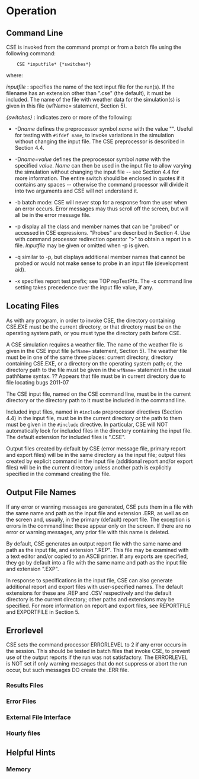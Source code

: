# Operation

## Command Line

CSE is invoked from the command prompt or from a batch file using the following command:

        CSE *inputfile* {*switches*}

where:

*inputfile*
:   specifies the name of the text input file for the run(s). If the filename has an extension other than ".cse" (the default), it must be included. The name of the file with weather data for the simulation(s) is given in this file (wfName= statement, Section 5).

*{switches}*
:   indicates zero or more of the following:

-   -D*name* defines the preprocessor symbol *name* with the value "". Useful for testing with `#ifdef name`, to invoke variations in the simulation without changing the input file. The CSE preprocessor is described in Section 4.4.

-   -D*name*=*value* defines the preprocessor symbol *name* with the specified *value*. *Name* can then be used in the input file to allow varying the simulation without changing the input file -- see Section 4.4 for more information. The entire switch should be enclosed in quotes if it contains any spaces -- otherwise the command processor will divide it into two arguments and CSE will not understand it.

-   -b batch mode: CSE will never stop for a response from the user when an error occurs. Error messages may thus scroll off the screen, but will all be in the error message file.

-   -p display all the class and member names that can be "probed" or accessed in CSE expressions. "Probes" are described in Section 4. Use with command processor redirection operator "&gt;" to obtain a report in a file. *Inputfile* may be given or omitted when -p is given.

-   -q similar to -p, but displays additional member names that cannot be probed or would not make sense to probe in an input file (development aid).

-   -x specifies report test prefix; see TOP repTestPfx. The -x command line setting takes precedence over the input file value, if any.

<!--
TODO: Review all command line switches and update.  See cne3() and pp.cpp:ppClargIf() at least.
-->
## Locating Files

As with any program, in order to invoke CSE, the directory containing CSE.EXE must be the current directory, or that directory must be on the operating system path, or you must type the directory path before CSE.

A CSE simulation requires a weather file. The name of the weather file is given in the CSE input file (`wfName=` statement, Section 5). The weather file must be in one of the same three places: current directory, directory containing CSE.EXE, or a directory on the operating system path; or, the directory path to the file must be given in the `wfName=` statement in the usual pathName syntax. ?? Appears that file must be in current directory due to file locating bugs 2011-07

<!--
TODO: Check file locating methods.  Path.find() etc.  Update here as needed re weather file etc.
-->
The CSE input file, named on the CSE command line, must be in the current directory or the directory path to it must be included in the command line.

Included input files, named in `#include` preprocessor directives (Section 4.4) in the input file, must be in the current directory or the path to them must be given in the `#include` directive. In particular, CSE will NOT automatically look for included files in the directory containing the input file. The default extension for included files is ".CSE".

Output files created by default by CSE (error message file, primary report and export files) will be in the same directory as the input file; output files created by explicit command in the input file (additional report and/or export files) will be in the current directory unless another path is explicitly specified in the command creating the file.

## Output File Names

If any error or warning messages are generated, CSE puts them in a file with the same name and path as the input file and extension .ERR, as well as on the screen and, usually, in the primary (default) report file. The exception is errors in the command line: these appear only on the screen. If there are no error or warning messages, any prior file with this name is deleted.

By default, CSE generates an output report file with the same name and path as the input file, and extension ".REP". This file may be examined with a text editor and/or copied to an ASCII printer. If any exports are specified, they go by default into a file with the same name and path as the input file and extension ".EXP".

In response to specifications in the input file, CSE can also generate additional report and export files with user-specified names. The default extensions for these are .REP and .CSV respectively and the default directory is the current directory; other paths and extensions may be specified. For more information on report and export files, see REPORTFILE and EXPORTFILE in Section 5.

## Errorlevel

CSE sets the command processor ERRORLEVEL to 2 if any error occurs in the session. This should be tested in batch files that invoke CSE, to prevent use of the output reports if the run was not satisfactory. The ERRORLEVEL is NOT set if only warning messages that do not suppress or abort the run occur, but such messages DO create the .ERR file.

<!--
REST OF FILE (7 PAGES) IS ALL HIDDEN TEST 7-92 rob
-->
### Results Files

<!--
    This section hidden by rob 7-26-92 becuase 1) it doesn't explain what its doing (showing examples of the reports, I guess) 2) it generates a lot of blank paper - need to use small line spacing to show a whole report page in a box on one page, or something 3) style is wrong: no monospace font; .5 lines between lines (may be my change).  Probably need to use reports without page formatting, or copy them in and doctor them.

    Run log (LOG)

    **Error! Not a valid filename.** Input echo (INP)

    Run summary (SUM)

    Zone Energy Balance (ZEB)

    **Error! Not a valid filename.**

    Zone Statistics (ZST)

    Zone Data Dump (ZDD)

    **Error! Not a valid filename.**

    Meter Report (MTR)

    User Defined Table (UDT)
-->
### Error Files

<!--
*Hidden by rob 7-26-92.  Suggest explaining, then showing a copied-in and doctored example.*

Error Messages (ERR)

**Error! Not a valid filename.**
-->
### External File Interface

### Hourly files

## Helpful Hints

### Memory

<!--
*Hidden by rob, 7-26-92: it doesn't say anything. When restored, need to address extended memory version here.*

If a user is running out of memory, there are a series of steps to try to minimize memory usage.

-->

